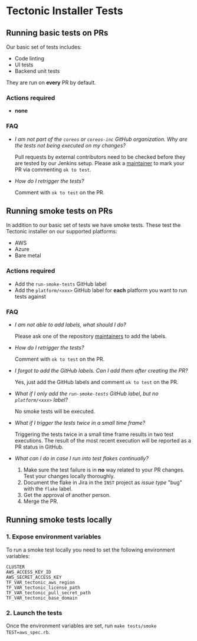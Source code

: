 # Tectonic Installer Tests


## Running basic tests on PRs

Our basic set of tests includes:
- Code linting
- UI tests
- Backend unit tests

They are run on **every** PR by default.

### Actions required
- **none**

### FAQ
- *I am not part of the `coreos` or `coreos-inc` GitHub organization. Why are
  the tests not being executed on my changes?*

  Pull requests by external contributors need to be checked before they are
  tested by our Jenkins setup. Please ask a [maintainer](../MAINTAINERS) to mark
  your PR via commenting `ok to test`.

- *How do I retrigger the tests?*

  Comment with `ok to test` on the PR.


## Running smoke tests on PRs

In addition to our basic set of tests we have smoke tests. These test the
Tectonic installer on our supported platforms:
- AWS
- Azure
- Bare metal

### Actions required
- Add the `run-smoke-tests` GitHub label
- Add the `platform/<xxx>` GitHub label for **each** platform you want to run
  tests against
  
### FAQ
- *I am not able to add labels, what should I do?*

  Please ask one of the repository [maintainers](../MAINTAINERS) to add the
  labels.

- *How do I retrigger the tests?*

  Comment with `ok to test` on the PR.

- *I forgot to add the GitHub labels. Can I add them after creating the PR?*

  Yes, just add the GitHub labels and comment `ok to test` on the PR.

- *What if I only add the `run-smoke-tests` GitHub label, but no
  `platform/<xxx>` label?*

  No smoke tests will be executed.
  
- *What if I trigger the tests twice in a small time frame?*

  Triggering the tests twice in a small time frame results in two test
  executions. The result of the most recent execution will be reported as a PR
  status in GitHub.

- *What can I do in case I run into test flakes continually?*

  1. Make sure the test failure is in **no** way related to your PR changes.
     Test your changes locally thoroughly.
  2. Document the flake in Jira in the `INST` project as *issue type* "bug" with the
     `flake` label.
  3. Get the approval of another person.
  4. Merge the PR.


## Running smoke tests locally

### 1. Expose environment variables
To run a smoke test locally you need to set the following environment variables:
```
CLUSTER
AWS_ACCESS_KEY_ID
AWS_SECRET_ACCESS_KEY
TF_VAR_tectonic_aws_region
TF_VAR_tectonic_license_path
TF_VAR_tectonic_pull_secret_path
TF_VAR_tectonic_base_domain
```

### 2. Launch the tests
Once the environment variables are set, run `make tests/smoke TEST=aws_spec.rb`.
